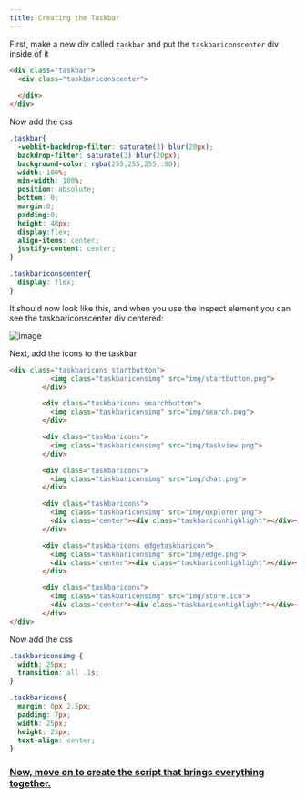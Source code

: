 ```yaml
---
title: Creating the Taskbar
--- 
```


First, make a new div called `taskbar` and put the `taskbariconscenter` div inside of it

```html
<div class="taskbar">
  <div class="taskbariconscenter">
    
  </div>
</div>
```

Now add the css

```css
.taskbar{
  -webkit-backdrop-filter: saturate(3) blur(20px);
  backdrop-filter: saturate(3) blur(20px);
  background-color: rgba(255,255,255,.80);
  width: 100%;
  min-width: 100%;
  position: absolute;
  bottom: 0;
  margin:0;
  padding:0;
  height: 48px;
  display:flex;
  align-items: center;
  justify-content: center;
}

.taskbariconscenter{
  display: flex;
}
```

It should now look like this, and when you use the inspect element you can see the taskbariconscenter div centered:

![image](https://user-images.githubusercontent.com/95918679/168820259-0e859d2d-25b2-4489-acbd-75376bbf83b8.png)

Next, add the icons to the taskbar

```html
<div class="taskbaricons startbutton">
          <img class="taskbariconsimg" src="img/startbutton.png">
        </div>

        <div class="taskbaricons searchbutton">
          <img class="taskbariconsimg" src="img/search.png">
        </div>

        <div class="taskbaricons">
          <img class="taskbariconsimg" src="img/taskview.png">
        </div>

        <div class="taskbaricons">
          <img class="taskbariconsimg" src="img/chat.png">
        </div>

        <div class="taskbaricons">
          <img class="taskbariconsimg" src="img/explorer.png">
          <div class="center"><div class="taskbariconhighlight"></div></div>
        </div>

        <div class="taskbaricons edgetaskbaricon">
          <img class="taskbariconsimg" src="img/edge.png">
          <div class="center"><div class="taskbariconhighlight"></div></div>
        </div>

        <div class="taskbaricons">
          <img class="taskbariconsimg" src="img/store.ico">
          <div class="center"><div class="taskbariconhighlight"></div></div>
        </div>
</div>
```

Now add the css

```css
.taskbariconsimg {
  width: 25px;
  transition: all .1s;
}

.taskbaricons{
  margin: 0px 2.5px;
  padding: 7px;
  width: 25px;
  height: 25px;
  text-align: center;
}
```

### [Now, move on to create the script that brings everything together.](/docs/script)
